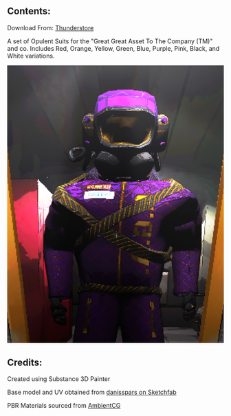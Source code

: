 ## Contents:

Download From: [Thunderstore](https://thunderstore.io/c/lethal-company/p/kungfauxhustle/OpulentSuit/)  

A set of Opulent Suits for the "Great Great Asset To The Company (TM)" and co.
Includes Red, Orange, Yellow, Green, Blue, Purple, Pink, Black, and White variations.

![In Game Screenshot](OpulentMetallic.png)

## Credits:

Created using Substance 3D Painter

Base model and UV obtained from [danisspars on Sketchfab](https://sketchfab.com/3d-models/lethal-company-scavenger-model-game-rip-dbcd1bbe54e7485fb13d86b4b5cbaf6b)

PBR Materials sourced from [AmbientCG](https://ambientcg.com/)
